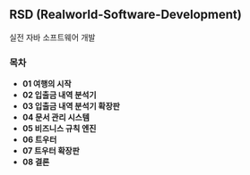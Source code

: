 ## RSD (Realworld-Software-Development)
실전 자바 소프트웨어 개발

### 목차
- **01 여행의 시작**  
- **02 입출금 내역 분석기**  
- **03 입출금 내역 분석기 확장판**  
- **04 문서 관리 시스템**  
- **05 비즈니스 규칙 엔진**  
- **06 트우터**  
- **07 트우터 확장판**  
- **08 결론**  
